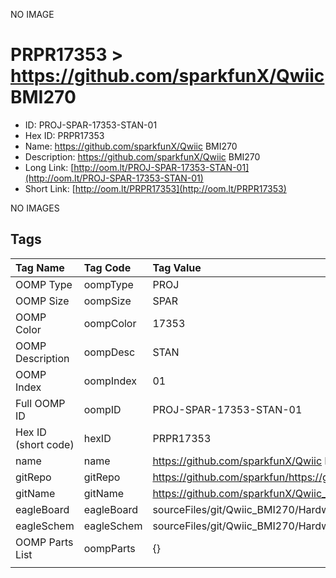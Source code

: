 


  
NO IMAGE  
# PRPR17353 > https://github.com/sparkfunX/Qwiic BMI270

- ID: PROJ-SPAR-17353-STAN-01
- Hex ID: PRPR17353
- Name: https://github.com/sparkfunX/Qwiic BMI270
- Description: https://github.com/sparkfunX/Qwiic BMI270
- Long Link: [http://oom.lt/PROJ-SPAR-17353-STAN-01](http://oom.lt/PROJ-SPAR-17353-STAN-01)
- Short Link: [http://oom.lt/PRPR17353](http://oom.lt/PRPR17353)
  
NO IMAGES  
## Tags
  

|Tag Name|Tag Code|Tag Value|
| :--- | :--- | :--- |
|OOMP Type|oompType|PROJ|
|OOMP Size|oompSize|SPAR|
|OOMP Color|oompColor|17353|
|OOMP Description|oompDesc|STAN|
|OOMP Index|oompIndex|01|
|Full OOMP ID|oompID|PROJ-SPAR-17353-STAN-01|
|Hex ID (short code)|hexID|PRPR17353|
|name|name|https://github.com/sparkfunX/Qwiic BMI270|
|gitRepo|gitRepo|https://github.com/sparkfun/https://github.com/sparkfunX/Qwiic_BMI270|
|gitName|gitName|https://github.com/sparkfunX/Qwiic_BMI270|
|eagleBoard|eagleBoard|sourceFiles/git/Qwiic_BMI270/Hardware/Qwiic_BMI270.brd|
|eagleSchem|eagleSchem|sourceFiles/git/Qwiic_BMI270/Hardware/Qwiic_BMI270.sch|
|OOMP Parts List|oompParts|{}|
||||
